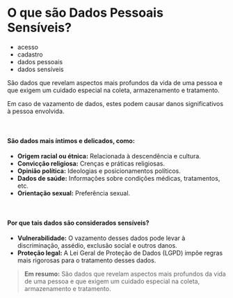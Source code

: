 # O que são Dados Pessoais Sensíveis?

- acesso
- cadastro
- dados pessoais
- dados sensíveis

São dados que revelam aspectos mais profundos da vida de uma pessoa e que exigem um cuidado especial na coleta, armazenamento e tratamento.

Em caso de vazamento de dados, estes podem causar danos significativos à pessoa envolvida.

&nbsp;

#### **São dados mais íntimos e delicados, como:**

* **Origem racial ou étnica:** Relacionada à descendência e cultura.
* **Convicção religiosa:** Crenças e práticas religiosas.
* **Opinião política:** Ideologias e posicionamentos políticos.
* **Dados de saúde:** Informações sobre condições médicas, tratamentos, etc.
* **Orientação sexual:** Preferência sexual.

&nbsp;

#### **Por que tais dados são considerados sensíveis?**

* **Vulnerabilidade:** O vazamento desses dados pode levar à discriminação, assédio, exclusão social e outros danos.
* **Proteção legal:** A Lei Geral de Proteção de Dados (LGPD) impõe regras mais rigorosas para o tratamento desses dados.

> **Em resumo:** São dados que revelam aspectos mais profundos da vida de uma pessoa e que exigem um cuidado especial na coleta, armazenamento e tratamento.